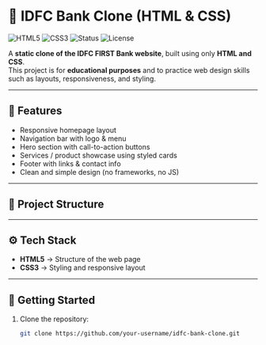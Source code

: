 # 🏦 IDFC Bank Clone (HTML & CSS)

![HTML5](https://img.shields.io/badge/HTML5-orange?logo=html5&logoColor=white)
![CSS3](https://img.shields.io/badge/CSS3-blue?logo=css3&logoColor=white)
![Status](https://img.shields.io/badge/Status-In_Progress-yellow)
![License](https://img.shields.io/badge/License-MIT-green)

A **static clone of the IDFC FIRST Bank website**, built using only **HTML and CSS**.  
This project is for **educational purposes** and to practice web design skills such as layouts, responsiveness, and styling.

---

## 📌 Features
- Responsive homepage layout  
- Navigation bar with logo & menu  
- Hero section with call-to-action buttons  
- Services / product showcase using styled cards  
- Footer with links & contact info  
- Clean and simple design (no frameworks, no JS)

---

## 📂 Project Structure

---

## ⚙️ Tech Stack
- **HTML5** → Structure of the web page  
- **CSS3** → Styling and responsive layout  

---

## 🚀 Getting Started
1. Clone the repository:
   ```bash
   git clone https://github.com/your-username/idfc-bank-clone.git
